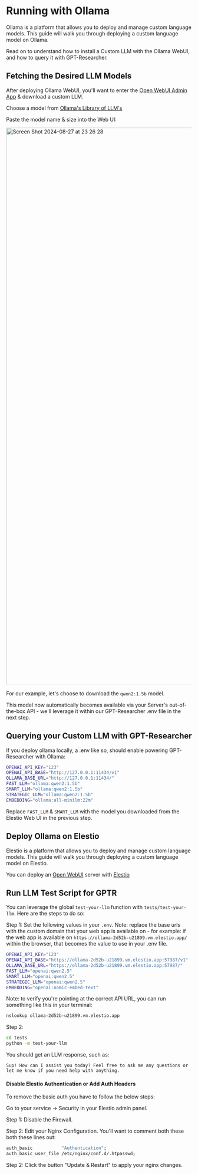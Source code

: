 # Running with Ollama

Ollama is a platform that allows you to deploy and manage custom language models. This guide will walk you through deploying a custom language model on Ollama.

Read on to understand how to install a Custom LLM with the Ollama WebUI, and how to query it with GPT-Researcher.


## Fetching the Desired LLM Models

After deploying Ollama WebUI, you'll want to enter the [Open WebUI Admin App](https://github.com/open-webui/open-webui/tree/main) & download a custom LLM.

Choose a model from [Ollama's Library of LLM's](https://ollama.com/library?sort=popular)

Paste the model name & size into the Web UI:

<img width="1511" alt="Screen Shot 2024-08-27 at 23 26 28" src="https://github.com/user-attachments/assets/32abd048-745c-4232-9f1f-6af265cff250"></img>

For our example, let's choose to download the `qwen2:1.5b` model.

This model now automatically becomes available via your Server's out-of-the-box API - we'll leverage it within our GPT-Researcher .env file in the next step.


## Querying your Custom LLM with GPT-Researcher

If you deploy ollama locally, a .env like so, should enable powering GPT-Researcher with Ollama:

```bash
OPENAI_API_KEY="123"
OPENAI_API_BASE="http://127.0.0.1:11434/v1"
OLLAMA_BASE_URL="http://127.0.0.1:11434/"
FAST_LLM="ollama:qwen2:1.5b"
SMART_LLM="ollama:qwen2:1.5b"
STRATEGIC_LLM="ollama:qwen2:1.5b"
EMBEDDING="ollama:all-minilm:22m"
```

Replace `FAST_LLM` & `SMART_LLM` with the model you downloaded from the Elestio Web UI in the previous step.


## Deploy Ollama on Elestio

Elestio is a platform that allows you to deploy and manage custom language models. This guide will walk you through deploying a custom language model on Elestio.

You can deploy an [Open WebUI](https://github.com/open-webui/open-webui/tree/main) server with [Elestio](https://elest.io/open-source/ollama)


## Run LLM Test Script for GPTR

You can leverage the global `test-your-llm` function with `tests/test-your-llm`.
Here are the steps to do so:

Step 1: Set the following values in your `.env`. Note: replace the base urls with the custom domain that your web app is available on - for example: if the web app is available on `https://ollama-2d52b-u21899.vm.elestio.app/` within the browser, that becomes the value to use in your .env file.

```bash
OPENAI_API_KEY="123"
OPENAI_API_BASE="https://ollama-2d52b-u21899.vm.elestio.app:57987/v1"
OLLAMA_BASE_URL="https://ollama-2d52b-u21899.vm.elestio.app:57987/"
FAST_LLM="openai:qwen2.5"
SMART_LLM="openai:qwen2.5"
STRATEGIC_LLM="openai:qwen2.5"
EMBEDDING="openai:nomic-embed-text"
```

Note: to verify you're pointing at the correct API URL, you can run something like this in your terminal:

```bash
nslookup ollama-2d52b-u21899.vm.elestio.app
```

Step 2:

```bash
cd tests
python -m test-your-llm
```

You should get an LLM response, such as:
```
Sup! How can I assist you today? Feel free to ask me any questions or let me know if you need help with anything.
```

#### Disable Elestio Authentication or Add Auth Headers

To remove the basic auth you have to follow the below steps:

Go to your service -> Security in your Elestio admin panel.

Step 1: Disable the Firewall.

Step 2: Edit your Nginx Configuration. You'll want to comment both these both these lines out:

```bash
auth_basic           "Authentication"; 
auth_basic_user_file /etc/nginx/conf.d/.htpasswd;
```

Step 2: Click the button "Update & Restart" to apply your nginx changes.
